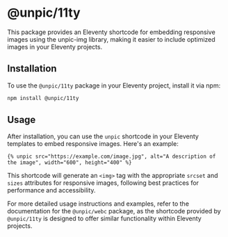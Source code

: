 # @unpic/11ty

This package provides an Eleventy shortcode for embedding responsive images using the unpic-img library, making it easier to include optimized images in your Eleventy projects.

## Installation

To use the `@unpic/11ty` package in your Eleventy project, install it via npm:

```bash
npm install @unpic/11ty
```

## Usage

After installation, you can use the `unpic` shortcode in your Eleventy templates to embed responsive images. Here's an example:

```njk
{% unpic src="https://example.com/image.jpg", alt="A description of the image", width="600", height="400" %}
```

This shortcode will generate an `<img>` tag with the appropriate `srcset` and `sizes` attributes for responsive images, following best practices for performance and accessibility.

For more detailed usage instructions and examples, refer to the documentation for the `@unpic/webc` package, as the shortcode provided by `@unpic/11ty` is designed to offer similar functionality within Eleventy projects.
